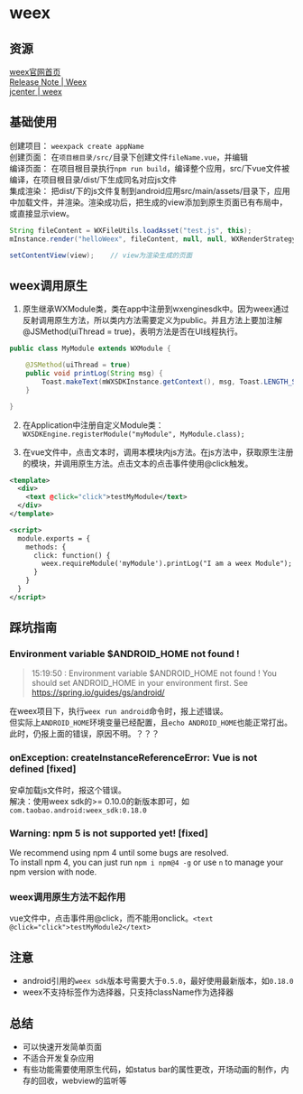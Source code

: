 
# weex

## 资源
[weex官网首页][1]  
[Release Note | Weex][3]  
[jcenter | weex][2]  


## 基础使用

创建项目： `weexpack create appName`  
创建页面： 在`项目根目录/src/`目录下创建文件`fileName.vue`，并编辑  
编译页面： 在项目根目录执行`npm run build`，编译整个应用，src/下vue文件被编译，在项目根目录/dist/下生成同名对应js文件  
集成渲染： 把dist/下的js文件复制到android应用src/main/assets/目录下，应用中加载文件，并渲染。渲染成功后，把生成的view添加到原生页面已有布局中，或直接显示view。  
```java
String fileContent = WXFileUtils.loadAsset("test.js", this);
mInstance.render("helloWeex", fileContent, null, null, WXRenderStrategy.APPEND_ASYNC);

setContentView(view);    // view为渲染生成的页面
```


## weex调用原生

1. 原生继承WXModule类，类在app中注册到wxenginesdk中。因为weex通过反射调用原生方法，所以类内方法需要定义为public。并且方法上要加注解@JSMethod(uiThread = true)，表明方法是否在UI线程执行。  
```java
public class MyModule extends WXModule {

    @JSMethod(uiThread = true)
    public void printLog(String msg) {
        Toast.makeText(mWXSDKInstance.getContext(), msg, Toast.LENGTH_SHORT).show();
    }

}
```

2. 在Application中注册自定义Module类：`WXSDKEngine.registerModule("myModule", MyModule.class);`  

3. 在vue文件中，点击文本时，调用本模块内js方法。在js方法中，获取原生注册的模块，并调用原生方法。点击文本的点击事件使用@click触发。  
```xml
<template>
  <div>
    <text @click="click">testMyModule</text>
  </div>
</template>

<script>
  module.exports = {
    methods: {
      click: function() {
        weex.requireModule('myModule').printLog("I am a weex Module");
      }
    }
  }
</script>
```


## 踩坑指南

### Environment variable $ANDROID_HOME not found !

> 15:19:50 : Environment variable $ANDROID_HOME not found !
> You should set ANDROID_HOME in your environment first.
> See https://spring.io/guides/gs/android/

在weex项目下，执行`weex run android`命令时，报上述错误。  
但实际上`ANDROID_HOME`环境变量已经配置，且`echo ANDROID_HOME`也能正常打出。  
此时，仍报上面的错误，原因不明。？？？  


### onException: createInstanceReferenceError: Vue is not defined [fixed]

安卓加载js文件时，报这个错误。  
解决：使用weex sdk的>= 0.10.0的新版本即可，如`com.taobao.android:weex_sdk:0.18.0`  


### Warning: npm 5 is not supported yet! [fixed]

We recommend using npm 4 until some bugs are resolved.  
To install npm 4, you can just run `npm i npm@4 -g` or use `n` to manage your npm version with node.  


### weex调用原生方法不起作用

vue文件中，点击事件用@click，而不能用onclick。`<text @click="click">testMyModule2</text>`  


## 注意
- android引用的`weex sdk`版本号需要大于`0.5.0`，最好使用最新版本，如`0.18.0`  
- weex不支持标签作为选择器，只支持className作为选择器  


## 总结
- 可以快速开发简单页面  
- 不适合开发复杂应用  
- 有些功能需要使用原生代码，如status bar的属性更改，开场动画的制作，内存的回收，webview的监听等  



[1]: https://weex.incubator.apache.org/cn/
[2]: http://jcenter.bintray.com/com/taobao/android/weex_sdk/
[3]: http://weex-project.io/releasenote.html